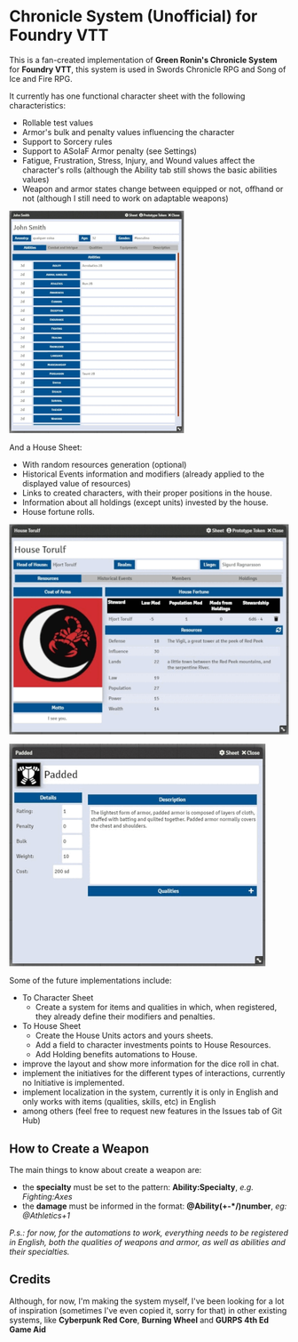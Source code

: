 # Chronicle System (Unofficial) for Foundry VTT

This is a fan-created implementation of **Green Ronin's Chronicle System** for **Foundry VTT**, this system is used in Swords Chronicle RPG and Song of Ice and Fire RPG. 

It currently has one functional character sheet with the following characteristics:
- Rollable test values
- Armor's bulk and penalty values influencing the character
- Support to Sorcery rules
- Support to ASoIaF Armor penalty (see Settings)
- Fatigue, Frustration, Stress, Injury, and Wound values affect the character's rolls (although the Ability tab still shows the basic abilities values)
- Weapon and armor states change between equipped or not, offhand or not (although I still need to work on adaptable weapons)

![](readme-images/character.gif)

And a House Sheet:
- With random resources generation (optional)
- Historical Events information and modifiers (already applied to the displayed value of resources)
- Links to created characters, with their proper positions in the house.
- Information about all holdings (except units) invested by the house.
- House fortune rolls.

![](readme-images/house.gif)

![](readme-images/items.gif)

Some of the future implementations include:
- To Character Sheet
  - Create a system for items and qualities in which, when registered, they already define their modifiers and penalties.
- To House Sheet
  - Create the House Units actors and yours sheets.
  - Add a field to character investments points to House Resources.
  - Add Holding benefits automations to House.
- improve the layout and show more information for the dice roll in chat.
- implement the initiatives for the different types of interactions, currently no Initiative is implemented.
- implement localization in the system, currently it is only in English and only works with items (qualities, skills, etc) in English
- among others (feel free to request new features in the Issues tab of Git Hub)

## How to Create a Weapon

The main things to know about create a weapon are:
- the **specialty** must be set to the pattern: **Ability:Specialty**, *e.g. Fighting:Axes*
- the **damage** must be informed in the format: **@Ability(+-\*/)number**, *eg: @Athletics+1*


*P.s.: for now, for the automations to work, everything needs to be registered in English, both the qualities of weapons and armor, as well as abilities and their specialties.*

## Credits
Although, for now, I'm making the system myself, I've been looking for a lot of inspiration (sometimes I've even copied it, sorry for that) in other existing systems, like **Cyberpunk Red Core**, **Burning Wheel** and **GURPS 4th Ed Game Aid**